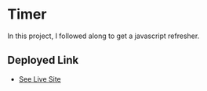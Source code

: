 # Timer

In this project, I followed along to get a javascript refresher.

## Deployed Link

- [See Live Site](https://mrandmrslemonhead.com/dexter/projects/timer/)
